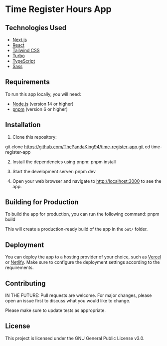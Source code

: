 # Time Register Hours App

## Technologies Used

- [Next.js](https://nextjs.org/)
- [React](https://reactjs.org/)
- [Tailwind CSS](https://tailwindcss.com/)
- [Turbo](https://turbo.hotwire.dev/)
- [TypeScript](https://www.typescriptlang.org/)
- [Sass](https://sass-lang.com/)

## Requirements

To run this app locally, you will need:

- [Node.js](https://nodejs.org/) (version 14 or higher)
- [pnpm](https://pnpm.io/) (version 6 or higher)

## Installation

1. Clone this repository:

git clone https://github.com/ThePandaKing94/time-register-app.git
cd time-register-app

2. Install the dependencies using pnpm:
pnpm install

3. Start the development server:
pnpm dev

4. Open your web browser and navigate to [http://localhost:3000](http://localhost:3000) to see the app.

## Building for Production

To build the app for production, you can run the following command:
pnpm build

This will create a production-ready build of the app in the `out/` folder.

## Deployment

You can deploy the app to a hosting provider of your choice, such as [Vercel](https://vercel.com/) or [Netlify](https://www.netlify.com/). Make sure to configure the deployment settings according to the requirements.

## Contributing

IN THE FUTURE:
Pull requests are welcome. For major changes, please open an issue first to discuss what you would like to change.

Please make sure to update tests as appropriate.

## License

This project is licensed under the GNU General Public License v3.0.
